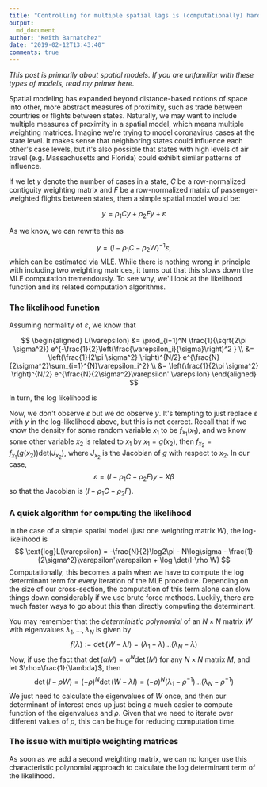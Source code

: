 ```yaml
---
title: "Controlling for multiple spatial lags is (computationally) hard"
output:
  md_document
author: "Keith Barnatchez"
date: "2019-02-12T13:43:40"
comments: true
---
```


*This post is primarily about spatial models. If you are unfamiliar with these types of models, read my primer here.*

Spatial modeling has expanded beyond distance-based notions of space into other, more abstract measures of proximity, such as trade between countries or flights between states. Naturally, we may want to include multiple measures of proximity in a spatial model, which means multiple weighting matrices. Imagine we're trying to model coronavirus cases at the state level. It makes sense that neighboring states could influence each other's case levels, but it's also possible that states with high levels of air travel (e.g. Massachusetts and Florida) could exhibit similar patterns of influence.

If we let $y$ denote the number of cases in a state, $C$ be a row-normalized contiguity weighting matrix and $F$ be a row-normalized matrix of passenger-weighted flights between states, then a simple spatial model would be:

$$
y = \rho_1 C y + \rho_2 F y  + \varepsilon
$$

As we know, we can rewrite this as

$$
y = (I - \rho _1 C - \rho_2 W)^{-1} \varepsilon,
$$
which can be estimated via MLE. While there is nothing wrong in principle with including two weighting matrices, it turns out that this slows down the MLE computation tremendously. To see why, we'll look at the likelihood function and its related computation algorithms.

### The likelihood function
Assuming normality of $\varepsilon$, we know that 

$$
\begin{aligned}
L(\varepsilon) &= \prod_{i=1}^N \frac{1}{\sqrt{2\pi \sigma^2}} e^{-\frac{1}{2}\left(\frac{\varepsilon_i}{\sigma}\right)^2 } \\
&= \left(\frac{1}{2\pi \sigma^2} \right)^{N/2} e^{\frac{N}{2\sigma^2}\sum_{i=1}^{N}\varepsilon_i^2} \\
&= \left(\frac{1}{2\pi \sigma^2} \right)^{N/2} e^{\frac{N}{2\sigma^2}\varepsilon' \varepsilon}
\end{aligned} 
$$

In turn, the log likelihood is

Now, we don't observe $\varepsilon$ but we do observe $y$. It's tempting to just replace $\varepsilon$ with $y$ in the log-likelihood above, but this is not correct. Recall that if we know the density for some random variable $x_1$ to be $f_{x_1}(x_1)$, and we know some other variable $x_2$ is related to $x_1$ by $x_1 = g(x_2)$, then $f_{x_2} = f_{x_1}(g(x_2))\text{det}(J_{x_2})$, where $J_{x_2}$ is the Jacobian of $g$ with respect to $x_2$. In our case, 
$$
\varepsilon = (I - \rho_1 C - \rho_2 F)y - X\beta
$$
so that the Jacobian is $(I - \rho_1 C - \rho_2 F)$.

### A quick algorithm for computing the likelihood
In the case of a simple spatial model (just one weighting matrix $W$), the log-likelihood is
$$
\text{log}L(\varepsilon) = -\frac{N}{2}\log2\pi - N\log\sigma - \frac{1}{2\sigma^2}\varepsilon'\varepsilon + \log \det(I-\rho W)
$$
Computationally, this becomes a pain when we have to compute the log determinant term for every iteration of the MLE procedure. Depending on the size of our cross-section, the computation of this term alone can slow things down considerably if we use brute force methods. Luckily, there are much faster ways to go about this than directly computing the determinant.

You may remember that the *deterministic polynomial* of an $N \times N$ matrix $W$ with eigenvalues $\lambda_1,\ldots,\lambda_N$ is given by 
$$
f(\lambda) := \det(W-\lambda I) =   (\lambda_1 - \lambda)\ldots(\lambda_N-\lambda)
$$
Now, if use the fact that $\det(\alpha M) = \alpha^N \det(M)$ for any $N \times N$ matrix $M$, and let $\rho=\frac{1}{\lambda}$, then 
$$
\det(I - \rho W) = (-\rho)^N \det(W - \lambda I) = (-\rho)^N (\lambda_1 - \rho^{-1})\ldots (\lambda_N - \rho^{-1})
$$
We just need to calculate the eigenvalues of $W$ once, and then our determinant of interest ends up just being a much easier to compute function of the eigenvalues and $\rho$. Given that we need to iterate over different values of $\rho$, this can be huge for reducing computation time.

### The issue with multiple weighting matrices
As soon as we add a second weighting matrix, we can no longer use this characteristic polynomial approach to calculate the log determinant term of the likelihood.

